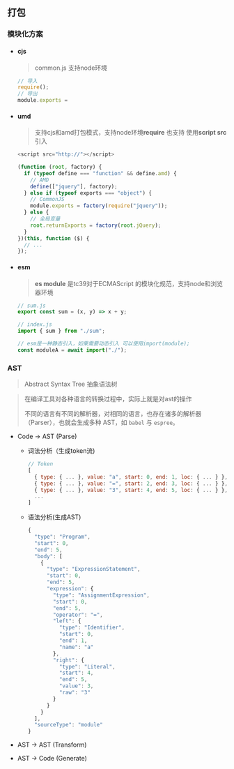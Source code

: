 ## 打包

### 模块化方案

- #### cjs

  > common.js  支持node环境

  ```js
  // 导入
  require();
  // 导出
  module.exports =
  ```

- #### umd

  >  支持cjs和amd打包模式，支持node环境**require**  也支持 使用**script src**引入

  ```js
  <script src="http://"></script>
  
  (function (root, factory) {
    if (typeof define === "function" && define.amd) {
      // AMD
      define(["jquery"], factory);
    } else if (typeof exports === "object") {
      // CommonJS
      module.exports = factory(require("jquery"));
    } else {
      // 全局变量
      root.returnExports = factory(root.jQuery);
    }
  })(this, function ($) {
    // ...
  });
  ```

- #### esm

  > **es module** 是tc39对于ECMAScript 的模块化规范，支持node和浏览器环境 

  ```js
  // sum.js
  export const sum = (x, y) => x + y;
  
  // index.js
  import { sum } from "./sum";
  
  // esm是一种静态引入，如果需要动态引入 可以使用import(module);
  const moduleA = await import("./");
  ```

  

### AST	

> Abstract Syntax Tree 抽象语法树

> 在编译工具对各种语言的转换过程中，实际上就是对ast的操作
>
> 不同的语言有不同的解析器，对相同的语言，也存在诸多的解析器（Parser），也就会生成多种 AST，如 `babel` 与 `espree`。

- Code -> AST (Parse)

  - 词法分析（生成token流)

    ```js
    // Token
    [
      { type: { ... }, value: "a", start: 0, end: 1, loc: { ... } },
      { type: { ... }, value: "=", start: 2, end: 3, loc: { ... } },
      { type: { ... }, value: "3", start: 4, end: 5, loc: { ... } },
      ...
    ]
    ```

  - 语法分析(生成AST)

    ```js
    {
      "type": "Program",
      "start": 0,
      "end": 5,
      "body": [
        {
          "type": "ExpressionStatement",
          "start": 0,
          "end": 5,
          "expression": {
            "type": "AssignmentExpression",
            "start": 0,
            "end": 5,
            "operator": "=",
            "left": {
              "type": "Identifier",
              "start": 0,
              "end": 1,
              "name": "a"
            },
            "right": {
              "type": "Literal",
              "start": 4,
              "end": 5,
              "value": 3,
              "raw": "3"
            }
          }
        }
      ],
      "sourceType": "module"
    }
    ```

    

- AST -> AST (Transform)

- AST -> Code (Generate)


